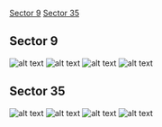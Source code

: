 [Sector 9](#sector9)
[Sector 35](#sector35)

<a name = "sector9"></a>
## Sector 9
![alt text](/tt/WASP-043_Sector_9/WASP-043_Sector_9_a_TimeSeries.png)
![alt text](/tt/WASP-043_Sector_9/WASP-043_Sector_9_b_FoldedLightCurve.png)
![alt text](/tt/WASP-043_Sector_9/WASP-043_Sector_9_b_IndividualTransitsWithFit.png)
![alt text](/tt/WASP-043_Sector_9/WASP-043_Sector_9_c_TimingResiduals.png)

<a name = "sector35"></a>
## Sector 35
![alt text](/tt/WASP-043_Sector_35/WASP-043_Sector_35_a_TimeSeries.png)
![alt text](/tt/WASP-043_Sector_35/WASP-043_Sector_35_b_FoldedLightCurve.png)
![alt text](/tt/WASP-043_Sector_35/WASP-043_Sector_35_b_IndividualTransitsWithFit.png)
![alt text](/tt/WASP-043_Sector_35/WASP-043_Sector_35_c_TimingResiduals.png)

